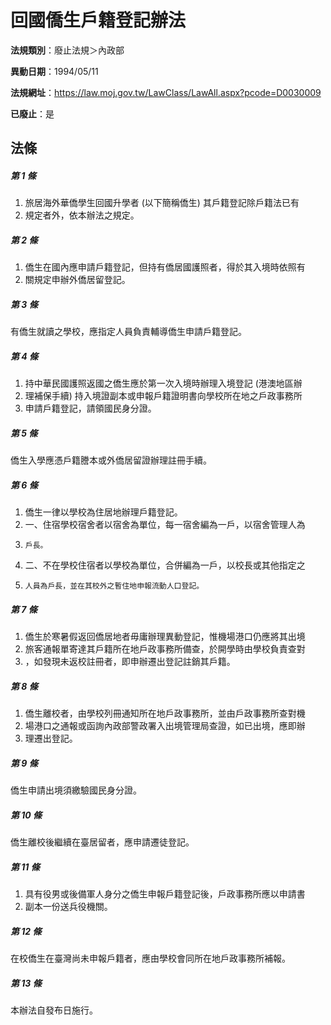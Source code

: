 # 回國僑生戶籍登記辦法

**法規類別**：廢止法規＞內政部

**異動日期**：1994/05/11  

**法規網址**：https://law.moj.gov.tw/LawClass/LawAll.aspx?pcode=D0030009

**已廢止**：是



## 法條
##### 第 1 條
1. 旅居海外華僑學生回國升學者 (以下簡稱僑生) 其戶籍登記除戶籍法已有
1. 規定者外，依本辦法之規定。

##### 第 2 條
1. 僑生在國內應申請戶籍登記，但持有僑居國護照者，得於其入境時依照有
1. 關規定申辦外僑居留登記。

##### 第 3 條
有僑生就讀之學校，應指定人員負責輔導僑生申請戶籍登記。

##### 第 4 條
1. 持中華民國護照返國之僑生應於第一次入境時辦理入境登記 (港澳地區辦
1. 理補保手續) 持入境證副本或申報戶籍證明書向學校所在地之戶政事務所
1. 申請戶籍登記，請領國民身分證。

##### 第 5 條
僑生入學應憑戶籍謄本或外僑居留證辦理註冊手續。

##### 第 6 條
1. 僑生一律以學校為住居地辦理戶籍登記。
1. 一、住宿學校宿舍者以宿舍為單位，每一宿舍編為一戶，以宿舍管理人為
1.     戶長。
1. 二、不在學校住宿者以學校為單位，合併編為一戶，以校長或其他指定之
1.     人員為戶長，並在其校外之暫住地申報流動人口登記。

##### 第 7 條
1. 僑生於寒暑假返回僑居地者毋庸辦理異動登記，惟機場港口仍應將其出境
1. 旅客通報單寄達其戶籍所在地戶政事務所備查，於開學時由學校負責查對
1. ，如發現未返校註冊者，即申辦遷出登記註銷其戶籍。

##### 第 8 條
1. 僑生離校者，由學校列冊通知所在地戶政事務所，並由戶政事務所查對機
1. 場港口之通報或函詢內政部警政署入出境管理局查證，如已出境，應即辦
1. 理遷出登記。

##### 第 9 條
僑生申請出境須繳驗國民身分證。

##### 第 10 條
僑生離校後繼續在臺居留者，應申請遷徒登記。

##### 第 11 條
1. 具有役男或後備軍人身分之僑生申報戶籍登記後，戶政事務所應以申請書
1. 副本一份送兵役機關。

##### 第 12 條
在校僑生在臺灣尚未申報戶籍者，應由學校會同所在地戶政事務所補報。

##### 第 13 條
本辦法自發布日施行。


